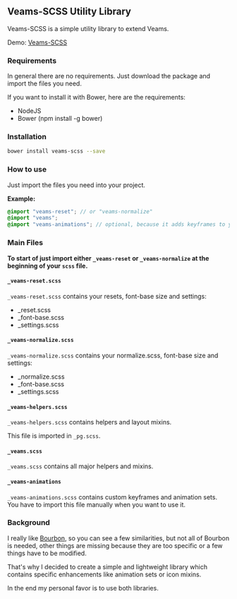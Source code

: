 ## Veams-SCSS Utility Library

Veams-SCSS is a simple utility library to extend Veams.

Demo: [Veams-SCSS](http://scss.prototype-generator.com/)

### Requirements

In general there are no requirements. Just download the package and import the files you need. 

If you want to install it with Bower, here are the requirements: 

- NodeJS
- Bower (npm install -g bower)

### Installation

``` bash
bower install veams-scss --save
```

### How to use

Just import the files you need into your project.

**Example:**

``` scss
@import "veams-reset"; // or "veams-normalize"
@import "veams";
@import "veams-animations"; // optional, because it adds keyframes to your css
```

### Main Files

**To start of just import either `_veams-reset` or `_veams-normalize` at the beginning of your `scss` file.**

#### `_veams-reset.scss`

`_veams-reset.scss` contains your resets, font-base size and settings: 
- _reset.scss
- _font-base.scss
- _settings.scss

#### `_veams-normalize.scss`

`_veams-normalize.scss` contains your normalize.scss, font-base size and settings: 
- _normalize.scss
- _font-base.scss
- _settings.scss

#### `_veams-helpers.scss`

`_veams-helpers.scss` contains helpers and layout mixins.

This file is imported in `_pg.scss`.

#### `_veams.scss`

`_veams.scss` contains all major helpers and mixins.

#### `_veams-animations`

`_veams-animations.scss` contains custom keyframes and animation sets. You have to import this file manually when you want to use it.

### Background

I really like [Bourbon](http://bourbon.io/), so you can see a few similarities, but not all of Bourbon is needed, other things are missing because they are too specific or a few things have to be modified. 

That's why I decided to create a simple and lightweight library which contains specific enhancements like animation sets or icon mixins.
 
In the end my personal favor is to use both libraries.